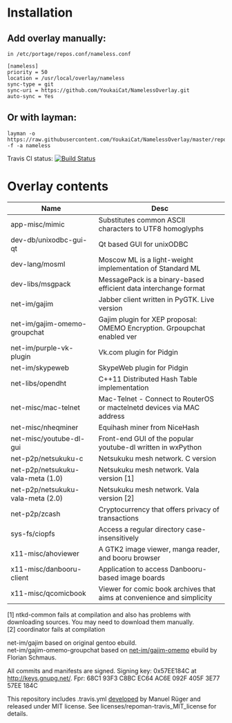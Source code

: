 # Installation

## Add overlay manually:
```
in /etc/portage/repos.conf/nameless.conf

[nameless]
priority = 50
location = /usr/local/overlay/nameless
sync-type = git
sync-uri = https://github.com/YoukaiCat/NamelessOverlay.git
auto-sync = Yes
```

## Or with layman:
```
layman -o https://raw.githubusercontent.com/YoukaiCat/NamelessOverlay/master/repositories.xml -f -a nameless
```

Travis CI status: [![Build Status](https://travis-ci.org/YoukaiCat/NamelessOverlay.svg)](https://travis-ci.org/YoukaiCat/NamelessOverlay)

# Overlay contents
| Name                               | Desc                                                                   |
|------------------------------------|------------------------------------------------------------------------|
| app-misc/mimic                     | Substitutes common ASCII characters to UTF8 homoglyphs                 |
| dev-db/unixodbc-gui-qt             | Qt based GUI for unixODBC                                              |
| dev-lang/mosml                     | Moscow ML is a light-weight implementation of Standard ML              |
| dev-libs/msgpack                   | MessagePack is a binary-based efficient data interchange format        |
| net-im/gajim                       | Jabber client written in PyGTK. Live version                           |
| net-im/gajim-omemo-groupchat       | Gajim plugin for XEP proposal: OMEMO Encryption. Grpoupchat enabled ver|
| net-im/purple-vk-plugin            | Vk.com plugin for Pidgin                                               |
| net-im/skypeweb                    | SkypeWeb plugin for Pidgin                                             |
| net-libs/opendht                   | C++11 Distributed Hash Table implementation                            |
| net-misc/mac-telnet                | Mac-Telnet - Connect to RouterOS or mactelnetd devices via MAC address |
| net-misc/nheqminer                 | Equihash miner from NiceHash                                           |
| net-misc/youtube-dl-gui            | Front-end GUI of the popular youtube-dl written in wxPython            |
| net-p2p/netsukuku-c                | Netsukuku mesh network. C version                                      |
| net-p2p/netsukuku-vala-meta (1.0)  | Netsukuku mesh network. Vala version [1]                               |
| net-p2p/netsukuku-vala-meta (2.0)  | Netsukuku mesh network. Vala version [2]                               |
| net-p2p/zcash                      | Cryptocurrency that offers privacy of transactions                     |
| sys-fs/ciopfs                      | Access a regular directory case-insensitively                          |
| x11-misc/ahoviewer                 | A GTK2 image viewer, manga reader, and booru browser                   |
| x11-misc/danbooru-client           | Application to access Danbooru-based image boards                      |
| x11-misc/qcomicbook                | Viewer for comic book archives that aims at convenience and simplicity |

[1] ntkd-common fails at compilation and also has problems with downloading sources. You may need to download them manually.  
[2] coordinator fails at compilation

net-im/gajim based on original gentoo ebuild.  
net-im/gajim-omemo-groupchat based on [net-im/gajim-omemo](https://gitlab.com/Flow/flow-s-ebuilds/tree/master/net-im/gajim-omemo) ebuild by Florian Schmaus.

All commits and manifests are signed. Signing key: 0x57EE184C at http://keys.gnupg.net/. Fpr: 68C1 93F3 C8BC EC64 AC6E  092F 405F 3E77 57EE 184C

This repository includes .travis.yml [developed](https://github.com/mrueg/repoman-travis) by Manuel Rüger and released under MIT license. See licenses/repoman-travis_MIT_license for details.
